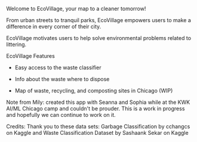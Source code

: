 Welcome to EcoVillage, your map to a cleaner tomorrow! 

From urban streets to tranquil parks, EcoVillage empowers users to make a difference in every corner of their city. 

EcoVillage motivates users to help solve environmental problems related to littering.

EcoVillage Features

- Easy access to the waste classifier

- Info about the waste where to dispose

- Map of waste, recycling, and composting sites in Chicago (WIP)

Note from Mily: created this app with Seanna and Sophia while at the KWK AI/ML Chicago camp and couldn't be prouder. This is a work in progress and hopefully we can continue to work on it. 

Credits:
Thank you to these data sets: Garbage Classification by cchangcs on Kaggle and Waste Classification Dataset by Sashaank Sekar on Kaggle


